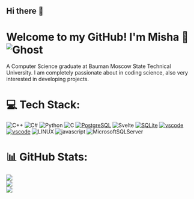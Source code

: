 ## Hi there 👋

# Welcome to my GitHub! I'm Misha 👋![Ghost](https://img.shields.io/badge/ghost-000?style=for-the-badge&logo=ghost&logoColor=%23F7DF1E)
A Computer Science graduate at Bauman Moscow State Technical University. I am completely passionate about in coding science, also very interested in developing projects.

# 💻 Tech Stack:
![C++](https://img.shields.io/badge/c++-%2300599C.svg?style=for-the-badge&logo=c%2B%2B&logoColor=white) ![C#](https://img.shields.io/badge/c%23-%23239120.svg?style=for-the-badge&logo=c-sharp&logoColor=white)  ![Python](https://img.shields.io/badge/python-3670A0?style=for-the-badge&logo=python&logoColor=ffdd54) ![C](https://img.shields.io/badge/c-%2300599C.svg?style=for-the-badge&logo=c&logoColor=white) [![PostgreSQL](https://img.shields.io/badge/PostgreSQL-%23316192.svg?style=for-the-badge&logo=postgresql&logoColor=white)]() ![Svelte](https://img.shields.io/badge/svelte-%2300599C.svg?style=for-the-badge&logo=svelte&logoColor=red) [![SQLite](https://img.shields.io/badge/sqlite-%2307405e.svg?style=for-the-badge&logo=sqlite&logoColor=white)]()  [![vscode](https://img.shields.io/badge/VSCode-0078D4?style=for-the-badge&logo=visual%20studio%20code&logoColor=white)]() [![vscode](https://img.shields.io/badge/Visual_Studio-5C2D91?style=for-the-badge&logo=visual%20studio&logoColor=white)]() ![LINUX](https://img.shields.io/badge/Linux-FCC624?style=for-the-badge&logo=linux&logoColor=black) ![javascript](https://img.shields.io/badge/javascript-%2300599C.svg?style=for-the-badge&logo=javascript&logoColor=yellow) ![MicrosoftSQLServer](https://img.shields.io/badge/Microsoft%20SQL%20Server-CC2927?style=for-the-badge&logo=microsoft%20sql%20server&logoColor=white) 
# 📊 GitHub Stats:
![](https://github-readme-stats.vercel.app/api?username=kuznetsovvvv&theme=dark&hide_border=true&include_all_commits=true&count_private=true)<br/>
![](https://github-readme-streak-stats.herokuapp.com/?user=kuznetsovvvv&theme=dark&hide_border=true)<br/>
![](https://github-readme-stats.vercel.app/api/top-langs/?username=kuznetsovvvv&theme=dark&hide_border=true&include_all_commits=true&count_private=true&layout=compact)



<!--
**kuznetsovvvv/kuznetsovvvv** is a ✨ _special_ ✨ repository because its `README.md` (this file) appears on your GitHub profile.

Here are some ideas to get you started:

- 🔭 I’m currently working on ...
- 🌱 I’m currently learning ...
- 👯 I’m looking to collaborate on ...
- 🤔 I’m looking for help with ...
- 💬 Ask me about ...
- 📫 How to reach me: ...
- 😄 Pronouns: ...
- ⚡ Fun fact: ...
-->
